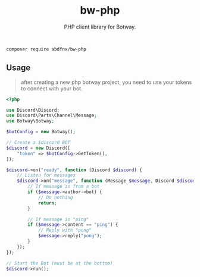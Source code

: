 <div align="center">
  <h1>bw-php</h1>
	<p>
		PHP client library for Botway.
	</p>
	<br />
	<p></p>
</div>

```bash
composer require abdfnx/bw-php
```

## Usage

> after creating a new php botway project, you need to use your tokens to connect with your bot.

```php
<?php

use Discord\Discord;
use Discord\Parts\Channel\Message;
use Botway\Botway;

$botConfig = new Botway();

// Create a $discord BOT
$discord = new Discord([
    "token" => $botConfig->GetToken(),
]);

$discord->on("ready", function (Discord $discord) {
    // Listen for messages
    $discord->on("message", function (Message $message, Discord $discord) {
        // If message is from a bot
        if ($message->author->bot) {
            // Do nothing
            return;
        }

        // If message is "ping"
        if ($message->content == "ping") {
            // Reply with "pong"
            $message->reply("pong");
        }
    });
});

// Start the Bot (must be at the bottom)
$discord->run();
```

